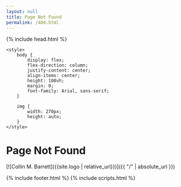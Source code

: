 ```yaml
---
layout: null
title: Page Not Found
permalink: /404.html
---
```


<head>
    {% include head.html %}

    <style>
        body {
            display: flex;
            flex-direction: column;
            justify-content: center;
            align-items: center;
            height: 100vh;
            margin: 0;
            font-family: Arial, sans-serif;
        }

        img {
            width: 270px;
            height: auto;
        }
    </style>
</head>

# Page Not Found

[![Collin M. Barrett]({{site.logo | relative_url}})]({{ "/" | absolute_url }})

{% include footer.html %}
{% include scripts.html %}